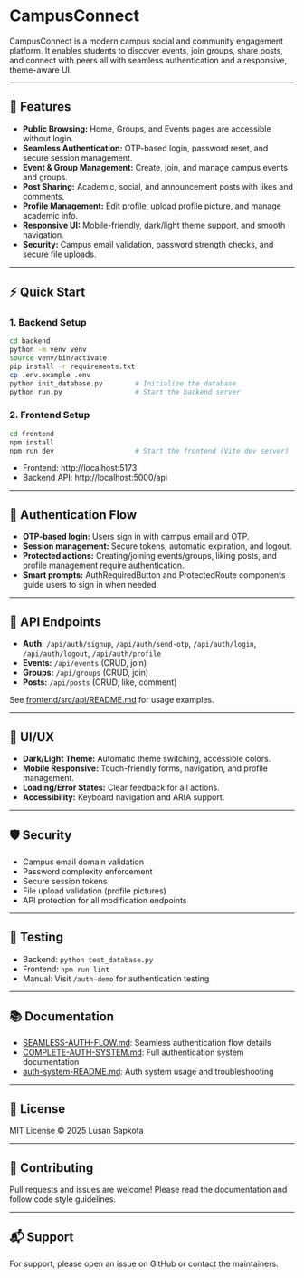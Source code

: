 # CampusConnect

CampusConnect is a modern campus social and community engagement platform. It enables students to discover events, join groups, share posts, and connect with peers all with seamless authentication and a responsive, theme-aware UI.

---

## 🚀 Features

- **Public Browsing:** Home, Groups, and Events pages are accessible without login.
- **Seamless Authentication:** OTP-based login, password reset, and secure session management.
- **Event & Group Management:** Create, join, and manage campus events and groups.
- **Post Sharing:** Academic, social, and announcement posts with likes and comments.
- **Profile Management:** Edit profile, upload profile picture, and manage academic info.
- **Responsive UI:** Mobile-friendly, dark/light theme support, and smooth navigation.
- **Security:** Campus email validation, password strength checks, and secure file uploads.

---

## ⚡️ Quick Start

### 1. Backend Setup

```sh
cd backend
python -m venv venv
source venv/bin/activate
pip install -r requirements.txt
cp .env.example .env
python init_database.py        # Initialize the database
python run.py                  # Start the backend server
```

### 2. Frontend Setup

```sh
cd frontend
npm install
npm run dev                    # Start the frontend (Vite dev server)
```

- Frontend: http://localhost:5173
- Backend API: http://localhost:5000/api

---

## 🔑 Authentication Flow

- **OTP-based login:** Users sign in with campus email and OTP.
- **Session management:** Secure tokens, automatic expiration, and logout.
- **Protected actions:** Creating/joining events/groups, liking posts, and profile management require authentication.
- **Smart prompts:** AuthRequiredButton and ProtectedRoute components guide users to sign in when needed.

---

## 📝 API Endpoints

- **Auth:** `/api/auth/signup`, `/api/auth/send-otp`, `/api/auth/login`, `/api/auth/logout`, `/api/auth/profile`
- **Events:** `/api/events` (CRUD, join)
- **Groups:** `/api/groups` (CRUD, join)
- **Posts:** `/api/posts` (CRUD, like, comment)

See [frontend/src/api/README.md](frontend/src/api/README.md) for usage examples.

---

## 🎨 UI/UX

- **Dark/Light Theme:** Automatic theme switching, accessible colors.
- **Mobile Responsive:** Touch-friendly forms, navigation, and profile management.
- **Loading/Error States:** Clear feedback for all actions.
- **Accessibility:** Keyboard navigation and ARIA support.

---

## 🛡️ Security

- Campus email domain validation
- Password complexity enforcement
- Secure session tokens
- File upload validation (profile pictures)
- API protection for all modification endpoints

---

## 🧪 Testing

- Backend: `python test_database.py`
- Frontend: `npm run lint`
- Manual: Visit `/auth-demo` for authentication testing

---

## 📚 Documentation

- [SEAMLESS-AUTH-FLOW.md](SEAMLESS-AUTH-FLOW.md): Seamless authentication flow details
- [COMPLETE-AUTH-SYSTEM.md](COMPLETE-AUTH-SYSTEM.md): Full authentication system documentation
- [auth-system-README.md](auth-system-README.md): Auth system usage and troubleshooting

---

## 📄 License

MIT License © 2025 Lusan Sapkota

---

## 🤝 Contributing

Pull requests and issues are welcome! Please read the documentation and follow code style guidelines.

---

## 📬 Support

For support, please open an issue on GitHub or contact the maintainers.
